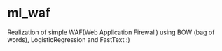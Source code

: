# ml_waf
Realization of simple WAF(Web Application Firewall) using BOW (bag of words), LogisticRegression and FastText :)
